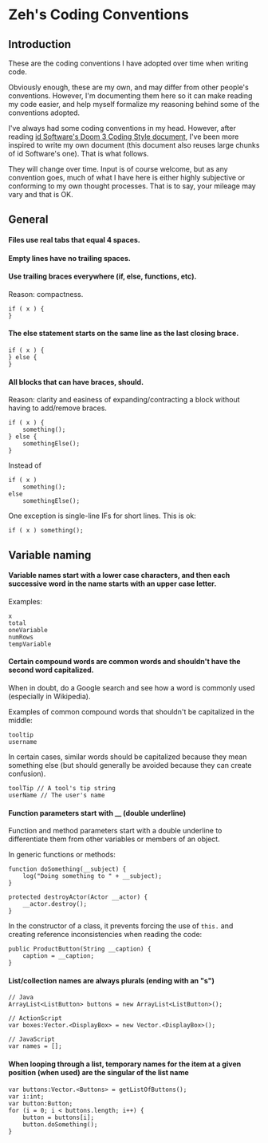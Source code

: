Zeh's Coding Conventions
========================

Introduction
------------

These are the coding conventions I have adopted over time when writing code.

Obviously enough, these are my own, and may differ from other people's conventions. However, I'm documenting them here so it can make reading my code easier, and help myself formalize my reasoning behind some of the conventions adopted.

I've always had some coding conventions in my head. However, after reading [id Software's Doom 3 Coding Style document](https://docs.google.com/document/d/1YBSlKzCplo2YkRgewn6lsNPNCX4W9OAotJRsAJywtTE/edit), I've been more inspired to write my own document (this document also reuses large chunks of id Software's one). That is what follows.

They will change over time. Input is of course welcome, but as any convention goes, much of what I have here is either highly subjective or conforming to my own thought processes. That is to say, your mileage may vary and that is OK.


General
-------

#### Files use real tabs that equal 4 spaces.

#### Empty lines have no trailing spaces.

#### Use trailing braces everywhere (if, else, functions, etc).

Reason: compactness.

    if ( x ) {
    }


#### The else statement starts on the same line as the last closing brace.

    if ( x ) {
    } else {
    }


#### All blocks that can have braces, should.

Reason: clarity and easiness of expanding/contracting a block without having to add/remove braces.

    if ( x ) {
        something();
    } else {
        somethingElse();
    }

Instead of

    if ( x )
        something();
    else
        somethingElse();

One exception is single-line IFs for short lines. This is ok:

    if ( x ) something();


Variable naming
---------------

#### Variable names start with a lower case characters, and then each successive word in the name starts with an upper case letter.

Examples:

    x
    total
    oneVariable
    numRows
    tempVariable

#### Certain compound words are common words and shouldn't have the second word capitalized.

When in doubt, do a Google search and see how a word is commonly used (especially in Wikipedia).

Examples of common compound words that shouldn't be capitalized in the middle:

    tooltip
    username

In certain cases, similar words should be capitalized because they mean something else (but should generally be avoided  because they can create confusion).

    toolTip // A tool's tip string
    userName // The user's name

#### Function parameters start with __ (double underline)

Function and method parameters start with a double underline to differentiate them from other variables or members of an object.

In generic functions or methods:

    function doSomething(__subject) {
        log("Doing something to " + __subject);
    }
    
    protected destroyActor(Actor __actor) {
        __actor.destroy();
    }
    
In the constructor of a class, it prevents forcing the use of `this.` and creating reference inconsistencies when reading the code:

    public ProductButton(String __caption) {
        caption = __caption;
    }

#### List/collection names are always plurals (ending with an "s")

    // Java
    ArrayList<ListButton> buttons = new ArrayList<ListButton>();
    
    // ActionScript
    var boxes:Vector.<DisplayBox> = new Vector.<DisplayBox>();
    
    // JavaScript
    var names = [];

#### When looping through a list, temporary names for the item at a given position (when used) are the singular of the list name

    var buttons:Vector.<Buttons> = getListOfButtons();
    var i:int;
    var button:Button;
    for (i = 0; i < buttons.length; i++) {
        button = buttons[i];
        button.doSomething();
    }
